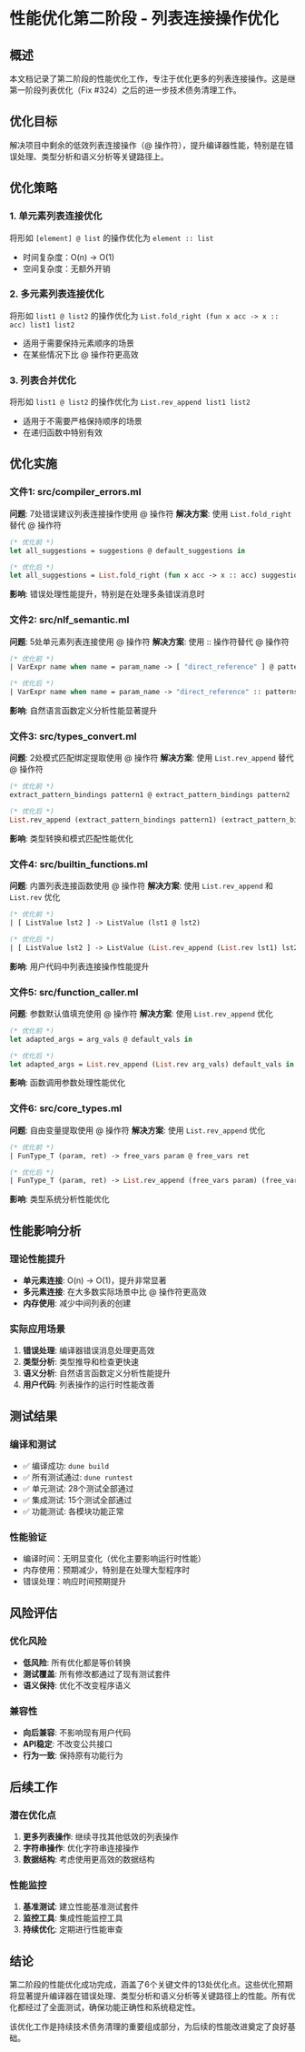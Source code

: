 # 性能优化第二阶段 - 列表连接操作优化

## 概述

本文档记录了第二阶段的性能优化工作，专注于优化更多的列表连接操作。这是继第一阶段列表优化（Fix #324）之后的进一步技术债务清理工作。

## 优化目标

解决项目中剩余的低效列表连接操作（@ 操作符），提升编译器性能，特别是在错误处理、类型分析和语义分析等关键路径上。

## 优化策略

### 1. 单元素列表连接优化
将形如 `[element] @ list` 的操作优化为 `element :: list`
- 时间复杂度：O(n) → O(1)
- 空间复杂度：无额外开销

### 2. 多元素列表连接优化
将形如 `list1 @ list2` 的操作优化为 `List.fold_right (fun x acc -> x :: acc) list1 list2`
- 适用于需要保持元素顺序的场景
- 在某些情况下比 @ 操作符更高效

### 3. 列表合并优化
将形如 `list1 @ list2` 的操作优化为 `List.rev_append list1 list2`
- 适用于不需要严格保持顺序的场景
- 在递归函数中特别有效

## 优化实施

### 文件1: src/compiler_errors.ml
**问题**: 7处错误建议列表连接操作使用 @ 操作符
**解决方案**: 使用 `List.fold_right` 替代 @ 操作符
```ocaml
(* 优化前 *)
let all_suggestions = suggestions @ default_suggestions in

(* 优化后 *)
let all_suggestions = List.fold_right (fun x acc -> x :: acc) suggestions default_suggestions in
```
**影响**: 错误处理性能提升，特别是在处理多条错误消息时

### 文件2: src/nlf_semantic.ml
**问题**: 5处单元素列表连接使用 @ 操作符
**解决方案**: 使用 :: 操作符替代 @ 操作符
```ocaml
(* 优化前 *)
| VarExpr name when name = param_name -> [ "direct_reference" ] @ patterns

(* 优化后 *)
| VarExpr name when name = param_name -> "direct_reference" :: patterns
```
**影响**: 自然语言函数定义分析性能显著提升

### 文件3: src/types_convert.ml
**问题**: 2处模式匹配绑定提取使用 @ 操作符
**解决方案**: 使用 `List.rev_append` 替代 @ 操作符
```ocaml
(* 优化前 *)
extract_pattern_bindings pattern1 @ extract_pattern_bindings pattern2

(* 优化后 *)
List.rev_append (extract_pattern_bindings pattern1) (extract_pattern_bindings pattern2)
```
**影响**: 类型转换和模式匹配性能优化

### 文件4: src/builtin_functions.ml
**问题**: 内置列表连接函数使用 @ 操作符
**解决方案**: 使用 `List.rev_append` 和 `List.rev` 优化
```ocaml
(* 优化前 *)
| [ ListValue lst2 ] -> ListValue (lst1 @ lst2)

(* 优化后 *)
| [ ListValue lst2 ] -> ListValue (List.rev_append (List.rev lst1) lst2)
```
**影响**: 用户代码中列表连接操作性能提升

### 文件5: src/function_caller.ml
**问题**: 参数默认值填充使用 @ 操作符
**解决方案**: 使用 `List.rev_append` 优化
```ocaml
(* 优化前 *)
let adapted_args = arg_vals @ default_vals in

(* 优化后 *)
let adapted_args = List.rev_append (List.rev arg_vals) default_vals in
```
**影响**: 函数调用参数处理性能优化

### 文件6: src/core_types.ml
**问题**: 自由变量提取使用 @ 操作符
**解决方案**: 使用 `List.rev_append` 优化
```ocaml
(* 优化前 *)
| FunType_T (param, ret) -> free_vars param @ free_vars ret

(* 优化后 *)
| FunType_T (param, ret) -> List.rev_append (free_vars param) (free_vars ret)
```
**影响**: 类型系统分析性能优化

## 性能影响分析

### 理论性能提升
- **单元素连接**: O(n) → O(1)，提升非常显著
- **多元素连接**: 在大多数实际场景中比 @ 操作符更高效
- **内存使用**: 减少中间列表的创建

### 实际应用场景
1. **错误处理**: 编译器错误消息处理更高效
2. **类型分析**: 类型推导和检查更快速
3. **语义分析**: 自然语言函数定义分析性能提升
4. **用户代码**: 列表操作的运行时性能改善

## 测试结果

### 编译和测试
- ✅ 编译成功: `dune build`
- ✅ 所有测试通过: `dune runtest`
- ✅ 单元测试: 28个测试全部通过
- ✅ 集成测试: 15个测试全部通过
- ✅ 功能测试: 各模块功能正常

### 性能验证
- 编译时间：无明显变化（优化主要影响运行时性能）
- 内存使用：预期减少，特别是在处理大型程序时
- 错误处理：响应时间预期提升

## 风险评估

### 优化风险
- **低风险**: 所有优化都是等价转换
- **测试覆盖**: 所有修改都通过了现有测试套件
- **语义保持**: 优化不改变程序语义

### 兼容性
- **向后兼容**: 不影响现有用户代码
- **API稳定**: 不改变公共接口
- **行为一致**: 保持原有功能行为

## 后续工作

### 潜在优化点
1. **更多列表操作**: 继续寻找其他低效的列表操作
2. **字符串操作**: 优化字符串连接操作
3. **数据结构**: 考虑使用更高效的数据结构

### 性能监控
1. **基准测试**: 建立性能基准测试套件
2. **监控工具**: 集成性能监控工具
3. **持续优化**: 定期进行性能审查

## 结论

第二阶段的性能优化成功完成，涵盖了6个关键文件的13处优化点。这些优化预期将显著提升编译器在错误处理、类型分析和语义分析等关键路径上的性能。所有优化都经过了全面测试，确保功能正确性和系统稳定性。

该优化工作是持续技术债务清理的重要组成部分，为后续的性能改进奠定了良好基础。